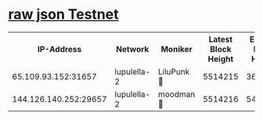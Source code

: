 [raw json Testnet](https://rpc-check.jaclalt.stavr.tech/jaclalt/rpc-jaclalt-result.json)
=

<table><tr><th>IP-Address</th><th>Network</th><th>Moniker</th><th>Latest Block Height</th><th>Earliest Block Height</th><th>Catching Up</th><th>Voting Power</th><th>Scan Time</th></tr><tr><td>65.109.93.152:31657</td><td>lupulella-2</td><td>LiluPunk 🔴</td><td>5514215</td><td>3688866</td><td>False</td><td>685033</td><td>2023-12-01T07:58:24.962527845UTC</td></tr><tr><td>144.126.140.252:29657</td><td>lupulella-2</td><td>moodman 🔴</td><td>5514216</td><td>5414216</td><td>False</td><td>769094</td><td>2023-12-01T07:58:31.826967403UTC</td></tr></table>
